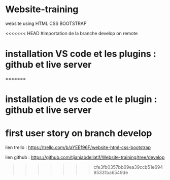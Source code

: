 # Website-training
website using HTML CSS BOOTSTRAP


<<<<<<< HEAD
#importation de la branche develop on remote 



# installation VS code et les plugins :  github et live server
=======
# installation de vs code et le plugin : github et live server

# first user story on branch develop 

lien trello : https://trello.com/b/aYEEf96F/website-html-css-bootstrap

lien github : https://github.com/tijaniabdellatif/Website-training/tree/develop
>>>>>>> cfe3fb0357bb69ea39ccb51e69495331ba6549de
